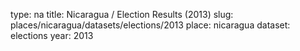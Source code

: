 type: na
title: Nicaragua / Election Results (2013)
slug: places/nicaragua/datasets/elections/2013
place: nicaragua
dataset: elections
year: 2013
